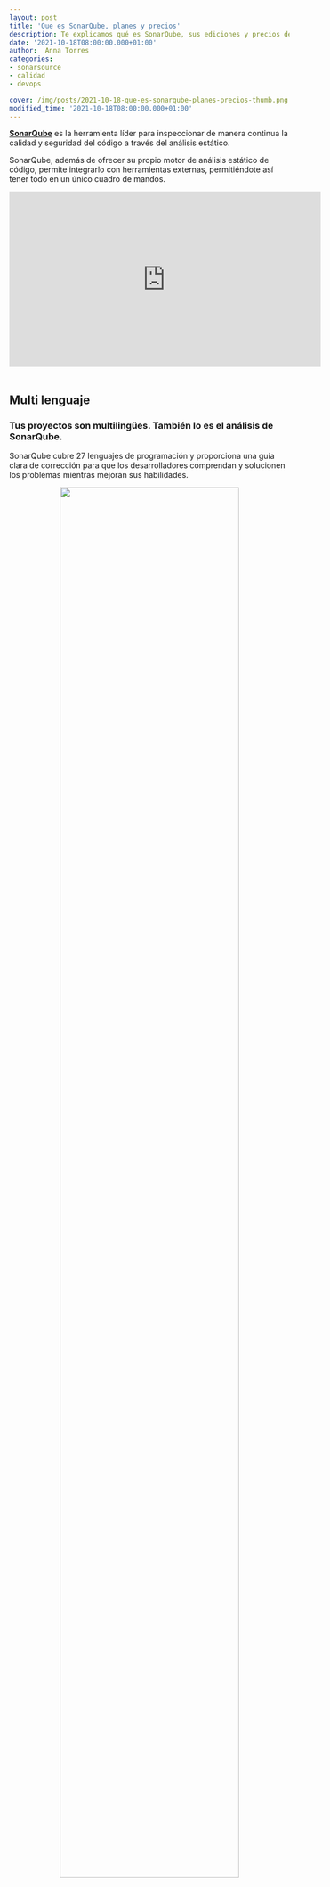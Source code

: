 ```yaml
---
layout: post
title: 'Que es SonarQube, planes y precios'
description: Te explicamos qué es SonarQube, sus ediciones y precios de las licencias. Todo lo que necesitas si quieres empezar a trabajar con este software.
date: '2021-10-18T08:00:00.000+01:00'
author:  Anna Torres
categories: 
- sonarsource
- calidad
- devops

cover: /img/posts/2021-10-18-que-es-sonarqube-planes-precios-thumb.png
modified_time: '2021-10-18T08:00:00.000+01:00'
---
```


[**SonarQube**](https://www.sonarqube.org) es la herramienta líder para inspeccionar de manera continua la calidad y seguridad del código a través del análisis estático.

SonarQube, además de ofrecer su propio motor de análisis estático de código, permite integrarlo con herramientas externas, permitiéndote así tener todo en un único cuadro de mandos.

<div style="text-align:center">
<iframe width="560" height="315" src="https://www.youtube.com/embed/je7rSt3QcQc" title="YouTube video player" frameborder="0" allow="accelerometer; autoplay; clipboard-write; encrypted-media; gyroscope; picture-in-picture" allowfullscreen></iframe>
</div>
<br/>

## Multi lenguaje

### Tus proyectos son multilingües. También lo es el análisis de SonarQube.

SonarQube cubre 27 lenguajes de programación y proporciona una guía clara de corrección para que los desarrolladores comprendan y solucionen los problemas mientras mejoran sus habilidades.

<center>
<img src="/img/posts/2021-10-18-que-es-sonarqube-lenguajes-programacion.png" width="80%">
</center>

## Para quien esta indicado

SonarQube es para todos los desarrolladores, devops y Project Managers que desean crear un software o aplicaciones limpias y seguras. 

Gracias a SonarQube los equipos de desarrollo de todos los tamaños y de todas las áreas han empezado a resolver problemas de calidad y seguridad del código dentro de sus flujos de trabajo.

## Características de SonarQube

<center>
<img src="/img/posts/2021-10-18-que-es-sonarqube-precios-ediciones.png" width="80%">
</center>

- API
- Application Security
- Collaboration Tools
- Continuous Delivery
- Continuous Deployment
- Dashboard
- Debugging
- Mobile Development
- Multi-Language Scanning
- Quality Assurance
- Real Time Analytics
- Reporting/Analytics
- Software Development
- Source-Code Scanning
- Testing Management

## Precios

SonaQube ofrece una versión gratuita y open-source (disponible [aquí](https://www.sonarqube.org/downloads/)) y tres planes de pago según la cantidad de líneas de código.

-- [**Developer Edition**](https://www.excentia.es/sonarqube-developer-edition), creado para desarrolladores por desarrolladores.

<a href="https://www.excentia.es/sonarqube-developer-edition"><span class="btn btn-outline-white btn-xl" style="background:#FF8200; border:none; font-size:0.5em; font-weight: bold;" >Solicita una licencia de prueba</span></a>

-- [**Enterprise Edition**](https://www.excentia.es/sonarqube-enterprise-edition), diseñado para cumplir con los requisitos empresariales.

<a href="https://www.excentia.es/sonarqube-enterprise-edition"><span class="btn btn-outline-white btn-xl" style="background:#FF8200; border:none; font-size:0.5em; font-weight: bold;" >Solicita una licencia de prueba</span></a>

-- [**Edición Data Center**](https://www.excentia.es/sonarqube-datacenter-edition), diseñado para alta disponibilidad.

<a href="https://www.excentia.es/sonarqube-datacenter-edition"><span class="btn btn-outline-white btn-xl" style="background:#FF8200; border:none; font-size:0.5em; font-weight: bold;" >Solicita una licencia de prueba</span></a>


Para más información visita [www.sonarqube.org](https://www.sonarqube.org/).



<br/>
<hr>
<br/>
<!--Calidad de Software Contact Form-->
<div id="contact-form">
	<h1>Contáctanos</h1>
	<p>Si necesitas ayuda con SonarQube o el desarrollo de software sostenible y de calidad, rellena el formulario y te responderemos en menos de 24 horas.</p>
<br/>
<script charset="utf-8" type="text/javascript" src="//js.hsforms.net/forms/shell.js"></script>
<script>
  hbspt.forms.create({
	region: "na1",
	portalId: "7892756",
	formId: "a4e2e0dd-856c-4d56-9b11-0621661fcdaf"
});
</script>
</div>


